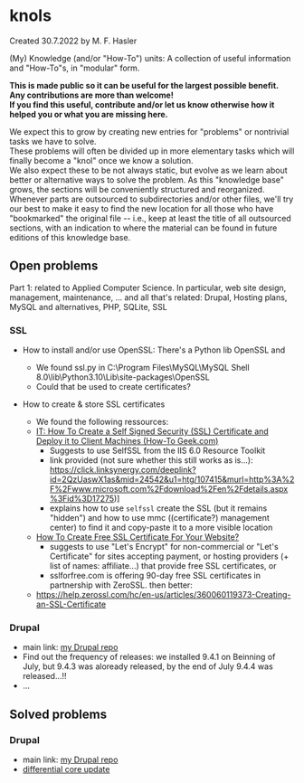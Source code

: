 # knols
Created 30.7.2022 by M. F. Hasler

(My) Knowledge (and/or "How-To") units: A collection of useful information and "How-To"s, in "modular" form.

**This is made public so it can be useful for the largest possible benefit. <br/>
Any contributions are more than welcome! <br/>
If you find this useful, contribute and/or let us know otherwise how it helped you or what you are missing here.**

We expect this to grow by creating new entries for "problems" or nontrivial tasks we have to solve. <br/>
These problems will often be divided up in more elementary tasks which will finally become a "knol" once we know a solution. <br/>
We also expect these to be not always static, but evolve as we learn about better or alternative ways to solve the problem.
As this "knowledge base" grows, the sections will be conveniently structured and reorganized.
Whenever parts are outsourced to subdirectories and/or other files, we'll try our best to make it easy to find the new location for all those who have "bookmarked" the original file -- i.e., keep at least the title of all outsourced sections, with an indication to where the material can be found in future editions of this knowledge base.

## Open problems
Part 1: related to Applied Computer Science. In particular, web site design, management, maintenance, ... and all that's related: Drupal, Hosting plans, MySQL and alternatives, PHP, SQLite, SSL

### SSL
* How to install and/or use OpenSSL: There's a Python lib OpenSSL and 
  
  - We found ssl.py in C:\Program Files\MySQL\MySQL Shell 8.0\lib\Python3.10\Lib\site-packages\OpenSSL
  - Could that be used to create certificates?
  
* How to create & store SSL certificates
  - We found the following ressources:
  - [IT: How To Create a Self Signed Security (SSL) Certificate and Deploy it to Client Machines (How-To Geek.com)](https://www.howtogeek.com/107415/it-how-to-create-a-self-signed-security-ssl-certificate-and-deploy-it-to-client-machines/)
    - Suggests to use SelfSSL from the IIS 6.0 Resource Toolkit
    - link provided (not sure whether this still works as is...): https://click.linksynergy.com/deeplink?id=2QzUaswX1as&mid=24542&u1=htg/107415&murl=http%3A%2F%2Fwww.microsoft.com%2Fdownload%2Fen%2Fdetails.aspx%3Fid%3D17275)] 
    - explains how to use `selfssl` create the SSL (but it remains "hidden")
      and how to use mmc ((certificate?) management center) to find it and copy-paste it to a more visible location
  - [How To Create Free SSL Certificate For Your Website?](https://technicalwall.com/blogging/free-ssl-certificate/)
    - suggests to use "Let's Encrypt" for non-commercial or "Let's Certificate" for sites accepting payment, or hosting providers (+ list of names: affiliate...) that provide free SSL certificates, or
    - sslforfree.com is offering 90-day free SSL certificates in partnership with ZeroSSL.
    then better:
  - https://help.zerossl.com/hc/en-us/articles/360060119373-Creating-an-SSL-Certificate
  
### Drupal
* main link: [my Drupal repo](/../../../drupal)
* Find out the frequency of releases: we installed 9.4.1 on Beinning of July, but 9.4.3 was aloready released, by the end of July 9.4.4 was released...!! 
* ...
## Solved problems
### Drupal
* main link: [my Drupal repo](/../../../drupal)
* [differential core update](/../../../drupal/tree/main/core_update)
